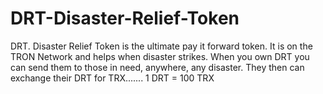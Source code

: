 # DRT-Disaster-Relief-Token
DRT. Disaster Relief Token is the ultimate pay it forward token. It is on the TRON Network and helps when disaster strikes. When you own DRT you can send them to those in need, anywhere, any disaster. They then can exchange their DRT for TRX....... 1 DRT = 100 TRX
